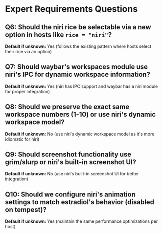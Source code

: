 # Expert Requirements Questions

## Q6: Should the niri rice be selectable via a new option in hosts like `rice = "niri"`?
**Default if unknown:** Yes (follows the existing pattern where hosts select their rice via an option)

## Q7: Should waybar's workspaces module use niri's IPC for dynamic workspace information?
**Default if unknown:** Yes (niri has IPC support and waybar has a niri module for proper integration)

## Q8: Should we preserve the exact same workspace numbers (1-10) or use niri's dynamic workspace model?
**Default if unknown:** No (use niri's dynamic workspace model as it's more idiomatic for niri)

## Q9: Should screenshot functionality use grim/slurp or niri's built-in screenshot UI?
**Default if unknown:** No (use niri's built-in screenshot UI for better integration)

## Q10: Should we configure niri's animation settings to match estradiol's behavior (disabled on tempest)?
**Default if unknown:** Yes (maintain the same performance optimizations per host)